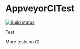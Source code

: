 # AppveyorCITest


[![Build status](https://ci.appveyor.com/api/projects/status/3la6vy5amq3v0h7w/branch/master?svg=true)](https://ci.appveyor.com/project/sandhraprakash/appveyorcitest/branch/master)


Test

More tests on CI
